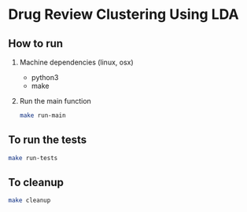 # Drug Review Clustering Using LDA

## How to run

1. Machine dependencies (linux, osx)
    - python3
    - make

2. Run the main function

    ```bash
    make run-main
    ```

## To run the tests

```bash
make run-tests
```

## To cleanup

```bash
make cleanup
```
